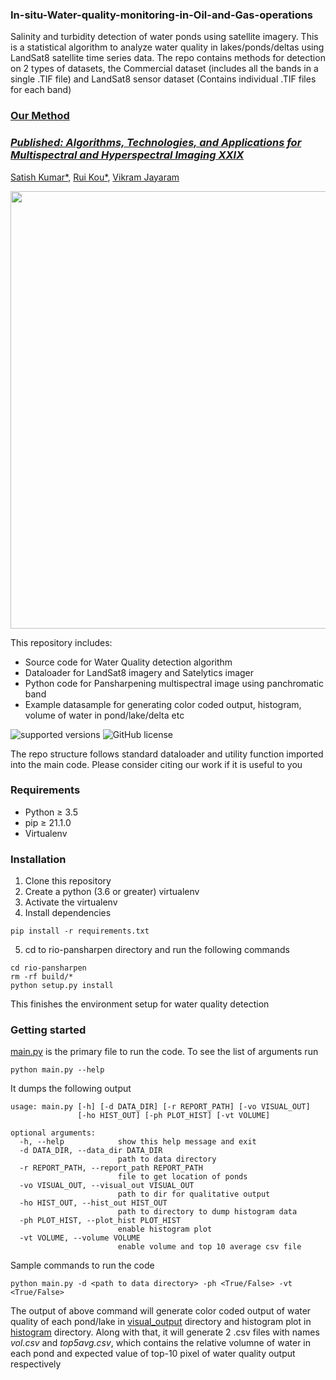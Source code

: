 ### In-situ-Water-quality-monitoring-in-Oil-and-Gas-operations
Salinity and turbidity detection of water ponds using satellite imagery. This is a statistical algorithm to analyze water quality in lakes/ponds/deltas using LandSat8 satellite time series data. The repo contains methods for detection on 2 types of datasets, the Commercial dataset (includes all the bands in a single .TIF file) and LandSat8 sensor dataset (Contains individual .TIF files for each band)

### [**Our Method**](https://arxiv.org/abs/2301.08800)
### [*Published: Algorithms, Technologies, and Applications for Multispectral and Hyperspectral Imaging XXIX*](https://www.spiedigitallibrary.org/conference-proceedings-of-spie/12519/125190F/In-situ-water-quality-monitoring-in-oil-and-gas-operations/10.1117/12.2663076.full)
[Satish Kumar*](https://www.linkedin.com/in/satish-kumar-81912540/), [Rui Kou*](https://www.linkedin.com/in/rui-kou/), [Vikram Jayaram](https://www.linkedin.com/in/vjayaram/)

<img src="https://github.com/satish1901/In-situ-Water-quality-monitoring-in-Oil-and-Gas-operations/blob/main/.readfiles/method_overview.gif" width="700">

This repository includes:
* Source code for Water Quality detection algorithm
* Dataloader for LandSat8 imagery and Satelytics imager
* Python code for Pansharpening multispectral image using panchromatic band
* Example datasample for generating color coded output, histogram, volume of water in pond/lake/delta etc

![supported versions](https://img.shields.io/badge/python-(3.5--3.8)-brightgreen/?style=flat&logo=python&color=green)
![GitHub license](https://img.shields.io/cocoapods/l/AFNetworking)

The repo structure follows standard dataloader and utility function imported into the main code. Please consider citing our work if it is useful to you

### Requirements
* Python ≥ 3.5
* pip ≥ 21.1.0
* Virtualenv

### Installation
1. Clone this repository
2. Create a python (3.6 or greater) virtualenv
3. Activate the virtualenv
4. Install dependencies
```
pip install -r requirements.txt
```
5. cd to rio-pansharpen directory and run the following commands
```
cd rio-pansharpen
rm -rf build/*
python setup.py install
```
This finishes the environment setup for water quality detection

### Getting started
[main.py](https://github.com/satish1901/In-situ-Water-quality-monitoring-in-Oil-and-Gas-operations/blob/main/main.py) is the primary file to run the code. To see the list of arguments run
```
python main.py --help
```
It dumps the following output
```
usage: main.py [-h] [-d DATA_DIR] [-r REPORT_PATH] [-vo VISUAL_OUT]
               [-ho HIST_OUT] [-ph PLOT_HIST] [-vt VOLUME]

optional arguments:
  -h, --help            show this help message and exit
  -d DATA_DIR, --data_dir DATA_DIR
                        path to data directory
  -r REPORT_PATH, --report_path REPORT_PATH
                        file to get location of ponds
  -vo VISUAL_OUT, --visual_out VISUAL_OUT
                        path to dir for qualitative output
  -ho HIST_OUT, --hist_out HIST_OUT
                        path to directory to dump histogram data
  -ph PLOT_HIST, --plot_hist PLOT_HIST
                        enable histogram plot
  -vt VOLUME, --volume VOLUME
                        enable volume and top 10 average csv file
```
Sample commands to run the code 
```
python main.py -d <path to data directory> -ph <True/False> -vt <True/False>
```
The output of above command will generate color coded output of water quality of each pond/lake in [visual_output](https://github.com/satish1901/water_quality_detection_from_LandSat8/tree/main/visual_output) directory and histogram plot in [histogram](https://github.com/satish1901/water_quality_detection_from_LandSat8/tree/main/histogram) directory. Along with that, it will generate 2 .csv files with names *vol.csv* and *top5avg.csv*, which contains the relative volumne of water in each pond and expected value of top-10 pixel of water quality output respectively
